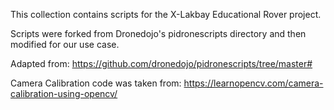 This collection contains scripts for the X-Lakbay Educational Rover project. 

Scripts were forked from Dronedojo's pidronescripts directory and then modified for our use case.

Adapted from: https://github.com/dronedojo/pidronescripts/tree/master#

Camera Calibration code was taken from:
https://learnopencv.com/camera-calibration-using-opencv/


